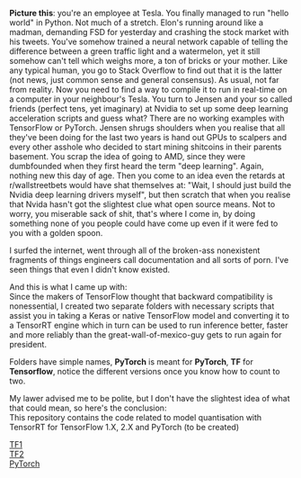 **Picture this**: you're an employee at Tesla. You finally managed to run "hello world" in Python. Not much of a stretch. Elon's running around like a madman, demanding FSD for yesterday and crashing the stock market with his tweets. You've somehow trained a neural network capable of telling the difference between a green traffic light and a watermelon, yet it still somehow can't tell which weighs more, a ton of bricks or your mother. Like any typical human, you go to Stack Overflow to find out that it is the latter (not news, just common sense and general consensus). As usual, not far from reality. Now you need to find a way to compile it to run in real-time on a computer in your neighbour's Tesla. You turn to Jensen and your so called friends (perfect tens, yet imaginary) at Nvidia to set up some deep learning acceleration scripts and guess what? There are no working examples with TensorFlow or PyTorch. Jensen shrugs shoulders when you realise that all they've been doing for the last two years is hand out GPUs to scalpers and every other asshole who decided to start mining shitcoins in their parents basement. You scrap the idea of going to AMD, since they were dumbfounded when they first heard the term "deep learning". Again, nothing new this day of age. Then you come to an idea even the retards at r/wallstreetbets would have shat themselves at: "Wait, I should just build the Nvidia deep learning drivers myself", but then scratch that when you realise that Nvida hasn't got the slightest clue what open source means. Not to worry, you miserable sack of shit, that's where I come in, by doing something none of you people could have come up even if it were fed to you with a golden spoon.

I surfed the internet, went through all of the broken-ass nonexistent fragments of things engineers call documentation and all sorts of porn. I've seen things that even I didn't know existed.

And this is what I came up with:  
Since the makers of TensorFlow thought that backward compatibility is nonessential, I created two separate folders with necessary scripts that assist you in taking a Keras or native TensorFlow model and converting it to a TensorRT engine which in turn can be used to run inference better, faster and more reliably than the great-wall-of-mexico-guy gets to run again for president.

Folders have simple names, **PyTorch** is meant for **PyTorch**, **TF** for **Tensorflow**, notice the different versions once you know how to count to two.

My lawer advised me to be polite, but I don't have the slightest idea of what that could mean, so here's the conclusion:  
This repository contains the code related to model quantisation with TensorRT for TensorFlow 1.X, 2.X and PyTorch (to be created)

[TF1][1]  
[TF2][2]  
[PyTorch][3]  

[1]:tf1
[2]:tf2
[3]:pytorch
